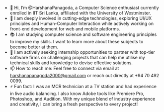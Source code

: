 - 👋 Hi, I’m @HarshanaPanagoda, a Computer Science enthusiast currently enrolled in IIT Sri Lanka, affiliated with the University of Westminster.
- 🎨 I am deeply involved in cutting-edge technologies, exploring UI/UX principles and Human-Computer Interaction while actively working on front-end development for web and mobile platforms.
- 📚 I am studying computer science and software engineering principles to improve my skills. I want to learn more about these subjects to become better at them.
- 💞️ I am actively seeking internship opportunities to partner with top-tier software firms on challenging projects that can help me utilise my technical skills and knowledge to devise effective solutions.
- 📫 How to reach me: Feel free to connect via email at harshanapanagoda2000@gmail.com  or reach out directly at +94 70 492 0099.
- ⚡ Fun fact: I was an MCR technician at a TV station and had experience in live audio balancing. I also know Adobe tools like Premiere Pro, Photoshop, and Audition. With my unique blend of industry experience and creativity, I can bring a fresh perspective to every project!


